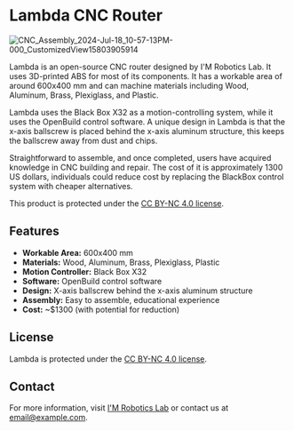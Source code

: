# Lambda CNC Router

![CNC_Assembly_2024-Jul-18_10-57-13PM-000_CustomizedView15803905914](https://github.com/user-attachments/assets/83cb6b11-c1ad-4c7b-a016-56dc520b48e5)

Lambda is an open-source CNC router designed by I'M Robotics Lab. It uses 3D-printed ABS for most of its components. It has a workable area of around 600x400 mm and can machine materials including Wood, Aluminum, Brass, Plexiglass, and Plastic. 

Lambda uses the Black Box X32 as a motion-controlling system, while it uses the OpenBuild control software. A unique design in Lambda is that the x-axis ballscrew is placed behind the x-axis aluminum structure, this keeps the ballscrew away from dust and chips.

Straightforward to assemble, and once completed, users have acquired knowledge in CNC building and repair. The cost of it is approximately 1300 US dollars, individuals could reduce cost by replacing the BlackBox control system with cheaper alternatives.

This product is protected under the [CC BY-NC 4.0 license](https://creativecommons.org/licenses/by-nc/4.0/).

## Features

- **Workable Area:** 600x400 mm
- **Materials:** Wood, Aluminum, Brass, Plexiglass, Plastic
- **Motion Controller:** Black Box X32
- **Software:** OpenBuild control software
- **Design:** X-axis ballscrew behind the x-axis aluminum structure
- **Assembly:** Easy to assemble, educational experience
- **Cost:** ~$1300 (with potential for reduction)

## License

Lambda is protected under the [CC BY-NC 4.0 license](https://creativecommons.org/licenses/by-nc/4.0/).

## Contact

For more information, visit [I'M Robotics Lab](#) or contact us at [email@example.com](mailto:email@example.com).
